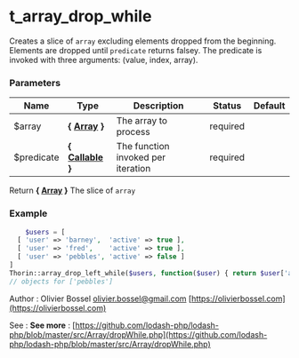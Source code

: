 # t_array_drop_while

Creates a slice of `array` excluding elements dropped from the beginning.
Elements are dropped until `predicate` returns falsey. The predicate is
invoked with three arguments: (value, index, array).



### Parameters
Name  |  Type  |  Description  |  Status  |  Default
------------  |  ------------  |  ------------  |  ------------  |  ------------
$array  |  **{ [Array](http://php.net/manual/en/language.types.array.php) }**  |  The array to process  |  required  |
$predicate  |  **{ [Callable](http://php.net/manual/en/language.types.callable.php) }**  |  The function invoked per iteration  |  required  |

Return **{ [Array](http://php.net/manual/en/language.types.array.php) }** The slice of `array`

### Example
```php
	$users = [
  [ 'user' => 'barney',  'active' => true ],
  [ 'user' => 'fred',    'active' => true ],
  [ 'user' => 'pebbles', 'active' => false ]
]
Thorin::array_drop_left_while($users, function($user) { return $user['active']; })
// objects for ['pebbles']
```
Author : Olivier Bossel [olivier.bossel@gmail.com](mailto:olivier.bossel@gmail.com) [https://olivierbossel.com](https://olivierbossel.com)

See : **See more** : [https://github.com/lodash-php/lodash-php/blob/master/src/Array/dropWhile.php](https://github.com/lodash-php/lodash-php/blob/master/src/Array/dropWhile.php)